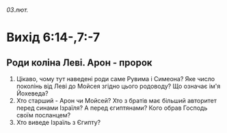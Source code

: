 
_03.лют._

# Вихід 6:14-,7:-7

## Роди коліна Леві. Арон - пророк
1. Цікаво, чому тут наведені роди саме Рувима і Симеона? Яке число поколінь від Леві до Мойсея згідно цього родоводу? Що означає ім'я Йохеведа?
2. Хто старший - Арон чи Мойсей? Хто з братів має більший авторитет перед синами Ізраїля? А перед єгиптянами? Кого обрав Господь своїм посланцем?
3. Хто виведе Ізраїль з Єгипту?

